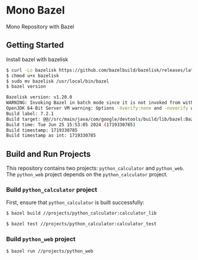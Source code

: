 # Mono Bazel

Mono Repository with Bazel

## Getting Started

Install bazel with bazelisk

```sh
$ curl -Lo bazelisk https://github.com/bazelbuild/bazelisk/releases/latest/download/bazelisk-linux-amd64
$ chmod u+x bazelisk
$ sudo mv bazelisk /usr/local/bin/bazel
$ bazel version

Bazelisk version: v1.20.0
WARNING: Invoking Bazel in batch mode since it is not invoked from within a workspace (below a directory having a WORKSPACE file).
OpenJDK 64-Bit Server VM warning: Options -Xverify:none and -noverify were deprecated in JDK 13 and will likely be removed in a future release.
Build label: 7.2.1
Build target: @@//src/main/java/com/google/devtools/build/lib/bazel:BazelServer
Build time: Tue Jun 25 15:53:05 2024 (1719330785)
Build timestamp: 1719330785
Build timestamp as int: 1719330785
```

## Build and Run Projects

This repository contains two projects: `python_calculator` and `python_web`.
The `python_web` project depends on the `python_calculator` project.

### Build `python_calculator` project

First, ensure that `python_calculator` is built successfully:

```sh
$ bazel build //projects/python_calculator:calculator_lib

$ bazel test //projects/python_calculator:calculator_test
```

### Build `python_web` project

```sh
$ bazel run //projects/python_web
```